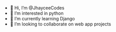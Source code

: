 - 👋 Hi, I’m @JhayceeCodes
- 👀 I’m interested in python
- 🌱 I’m currently learning Django
- 💞️ I’m looking to collaborate on web app projects

<!---
JhayceeCodes/JhayceeCodes is a ✨ special ✨ repository because its `README.md` (this file) appears on your GitHub profile.
You can click the Preview link to take a look at your changes.
--->
